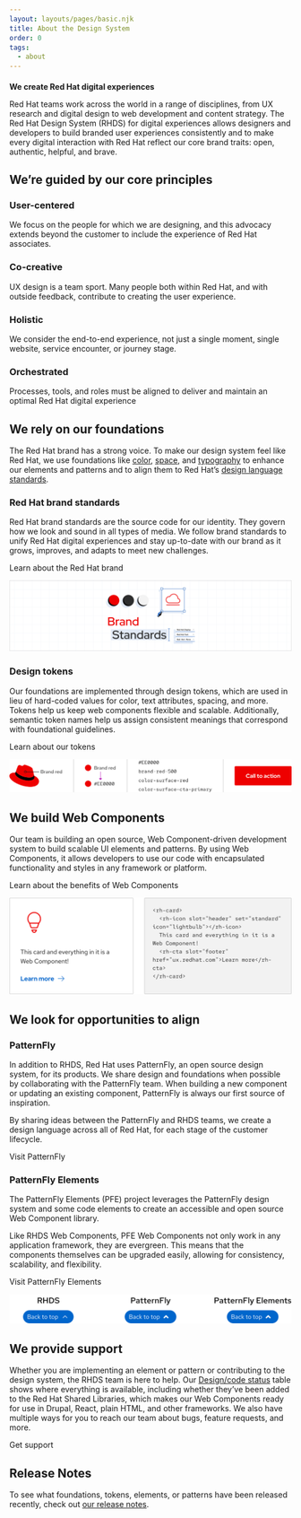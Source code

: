 ```yaml
---
layout: layouts/pages/basic.njk
title: About the Design System
order: 0
tags:
  - about
---
```


<style data-helmet>
  .red-heading { 
    color: var(--rh-color-text-brand-on-light);
    font-size: var(--rh-font-size-heading-xl);
  }

  rh-card rh-icon { 
    --rh-icon-size: var(--rh-size-icon-07);
    color: var(--rh-color-icon-primary);
    width: var(--rh-icon-size);
  }

  .intro h2 {
    font-size: var(--rh-font-size-heading-xl);
    color: var(--rh-color-text-brand);
  }
</style>

<script data-helmet type="module">
  import '/assets/javascript/elements/uxdot-hero.js'
  import '@rhds/elements/rh-icon/rh-icon.js';
  import '@rhds/elements/rh-card/rh-card.js';
</script>

<section class="intro">

## We create Red Hat digital experiences

Red Hat teams work across the world in a range of disciplines, from UX research 
and digital design to web development and content strategy. The Red Hat Design 
System (RHDS) for digital experiences allows designers and developers to build 
branded user experiences consistently and to make every digital interaction with 
Red Hat reflect our core brand traits: open, authentic, helpful, and brave.

</section>

## We’re guided by our core principles

<div class="grid sm-two-columns">
  <rh-card>
    <rh-icon slot="header" set="standard" icon="community-people"></rh-icon>
    <h3 slot="header">User-centered</h3>
    <p>We focus on the people for which we are designing, and this advocacy extends beyond the customer to include the experience of Red Hat associates.</p>
  </rh-card>
  <rh-card>
    <rh-icon slot="header" set="standard" icon="handshake"></rh-icon>
    <h3 slot="header">Co-creative</h3>
    <p>UX design is a team sport. Many people both within Red Hat, and with outside feedback, contribute to creating the user experience.</p>
  </rh-card>
  <rh-card>
    <rh-icon slot="header" set="standard" icon="architect"></rh-icon>
    <h3 slot="header">Holistic</h3>
    <p>We consider the end-to-end experience, not just a single moment, single website, service encounter, or journey stage.</p>
  </rh-card>
  <rh-card>
    <rh-icon slot="header" set="standard" icon="management-and-automation"></rh-icon>
    <h3 slot="header">Orchestrated</h3>
    <p>Processes, tools, and roles must be aligned to deliver and maintain an optimal Red Hat digital experience</p>
  </rh-card>
</div>

## We rely on our foundations

The Red Hat brand has a strong voice. To make our design system feel like Red 
Hat, we use foundations like [color](/foundations/color/), 
[space](/foundations/spacing/), and [typography](/foundations/typography/) to 
enhance our elements and patterns and to align them to Red Hat’s [design 
language standards](https://www.redhat.com/en/about/brand/standards).

### Red Hat brand standards

Red Hat brand standards are the source code for our identity. They govern how we 
look and sound in all types of media. We follow brand standards to unify Red Hat 
digital experiences and stay up-to-date with our brand as it grows, improves, 
and adapts to meet new challenges.

<rh-cta href="https://www.redhat.com/en/about/brand/standards">Learn about the Red Hat brand</rh-cta>

<uxdot-example variant="full" no-border alignment="left" width-adjustment="1140px">
 <img src="../assets/about/about-rhds-brand-standards.png" alt="the words 'brand standards' framed by elements and shapes in ReEd Hat colors">
</uxdot-example>

### Design tokens

Our foundations are implemented through design tokens, which are used in lieu of 
hard-coded values for color, text attributes, spacing, and more. Tokens help us 
keep web components flexible and scalable. Additionally, semantic token names 
help us assign consistent meanings that correspond with foundational guidelines.

<rh-cta href="/tokens/">Learn about our tokens</rh-cta>

<uxdot-example width-adjustment="807px">
 <img src="/tokens/images/design-tokens-intro.png" alt="Flow showing how a color like brand red becomes a token, how it is named, and how it is applied to a call to action">
</uxdot-example>

## We build Web Components

Our team is building an open source, Web Component-driven development system to 
build scalable UI elements and patterns. By using Web Components, it allows 
developers to use our code with encapsulated functionality and styles in any 
framework or platform.

<rh-cta href="/get-started/developers/#about-web-components">Learn about the benefits of Web Components</rh-cta>

<uxdot-example width-adjustment="820px">
 <img src="../assets/about/about-rhds-web-components.svg" alt="Example of a card next to the Web Component's code">
</uxdot-example>

## We look for opportunities to align

### PatternFly

In addition to RHDS, Red Hat uses PatternFly, an open source design system, for 
its products. We share design and foundations when possible by collaborating 
with the PatternFly team. When building a new component or updating an existing 
component, PatternFly is always our first source of inspiration. 

By sharing ideas between the PatternFly and RHDS teams, we create a design 
language across all of Red Hat, for each stage of the customer lifecycle.

<rh-cta href="https://www.patternfly.org/">Visit PatternFly</rh-cta>

### PatternFly Elements

The PatternFly Elements (PFE) project leverages the PatternFly design system and 
some code elements to create an accessible and open source Web Component 
library. 

Like RHDS Web Components, PFE Web Components not only work in any application 
framework, they are evergreen. This means that the components themselves can be 
upgraded easily, allowing for consistency, scalability, and flexibility.

<rh-cta href="https://patternflyelements.org/">Visit PatternFly Elements</rh-cta>

<uxdot-example width-adjustment="558px">
 <img src="../assets/about/about-rhds-pf-pfe.svg" alt="A back-to-top element that looks the same in RHDS, PatternFly, and PatternFly Elements">
</uxdot-example>

## We provide support

Whether you are implementing an element or pattern or contributing to the design 
system, the RHDS team is here to help. Our [Design/code status][dcs] table shows 
where everything is available, including whether they’ve been added to the Red 
Hat Shared Libraries, which makes our Web Components ready for use in Drupal, 
React, plain HTML, and other frameworks. We also have multiple ways for you to 
reach our team about bugs, feature requests, and more.

<rh-cta href="/support/">Get support</rh-cta>

<uxdot-feedback>
  <h2>Release Notes</h2>
  <p>To see what foundations, tokens, elements, or patterns have been released recently, check out <a href="/about/release-notes">our release notes</a>.</p>
</uxdot-feedback>

[dcs]: /design-code-status/
